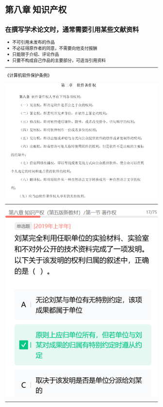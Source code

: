 # 第八章 知识产权

## 在撰写学术论文时，通常需要引用某些文献资料

- 不可引用未发布的作品
- 不必征得原作者的同意，不需要向他支付报酬
- 只能限于介绍、评论作品
- 只要不构成自己作品的主要部分，可适当引用资料

---

《计算机软件保护条例》

![1701686346196127](../../img/1701686346196127.png)

---

![image-20250913204803781](../../img/image-20250913204803781.png)

---

